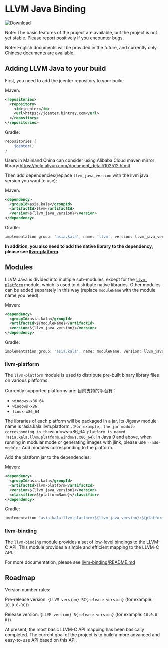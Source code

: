 # LLVM Java Binding 
[ ![Download](https://api.bintray.com/packages/glavo/maven/llvm/images/download.svg) ](https://bintray.com/glavo/maven/llvm/_latestVersion)

Note: The basic features of the project are available, but the project is not yet stable. Please report positively if you encounter bugs.

Note: English documents will be provided in the future, and currently only Chinese documents are available.

## Adding LLVM Java to your build

First, you need to add the jcenter repository to your build:

Maven:
```xml
<repositories>
  <repository>
    <id>jcenter</id>
    <url>https://jcenter.bintray.com</url>
  </repository>
</repositories>
```

Gradle:

```groovy
repositories {
    jcenter()
}
```

Users in Mainland China can consider using Alibaba Cloud maven mirror library(https://help.aliyun.com/document_detail/102512.html).

Then add dependencies(replace `llvm_java_version` with the llvm java version you want to use):

Maven:
```xml
<dependency>
  <groupId>asia.kala</groupId>
  <artifactId>llvm</artifactId>
  <version>${llvm_java_version}</version>
</dependency>
```

Gradle:
```groovy
implementation group: 'asia.kala', name: 'llvm', version: llvm_java_version
```

**In addition, you also need to add the native library to the dependency,
please see [llvm-platform](#llvm-platform).**

## Modules

LLVM Java is divided into multiple sub-modules, except for the [`llvm-platform`](#llvm-platform) module, which is used to distribute native libraries.
Other modules can be added separately in this way (replace `moduleName` with the module name you need):

Maven:
```xml
<dependency>
  <groupId>asia.kala</groupId>
  <artifactId>${moduleName}</artifactId>
  <version>${llvm_java_version}</version>
</dependency>
```

Gradle:
```groovy
implementation group: 'asia.kala', name: moduleName, version: llvm_java_version
```

### llvm-platform

The `llvm-platform` module is used to distribute pre-built binary library files on various platforms.

Currently supported platforms are:
目前支持的平台有：

* `windows-x86_64`
* `windows-x86`
* `linux-x86_64`

The libraries of each platform will be packaged in a jar,
Its Jigsaw module name is ʻasia.kala.llvm.platform.<osName>.<archName>`
(For example, the jar module corresponding to the `windows-x86_64` platform is named ʻasia.kala.llvm.platform.windows.x86_64`).
In Java 9 and above, when running in modular mode or generating images with jlink, please use `--add-modules`
Add modules corresponding to the platform.

Add the platform jar to the dependencies:

Maven:
```xml
<dependency>
  <groupId>asia.kala</groupId>
  <artifactId>llvm-platform</artifactId>
  <version>${llvm_java_version}</version>
  <classifier>${platformName}</classifier>
</dependency>
```

Gradle: 
```groovy
implementation 'asia.kala:llvm-platform:${llvm_java_version}:${platformName}'
```

### llvm-binding

The `llvm-binding` module provides a set of low-level bindings to the LLVM-C API. This module provides a simple and efficient mapping to the LLVM-C API.

For more documentation, please see [llvm-binding/README.md](llvm-binding/README.md)

## Roadmap

Version number rules:

Pre-release version: `{LLVM version}-RC{release version}` (for example: `10.0.0-RC1`)

Release version: `{LLVM version}-R{release version}` (for example: `10.0.0-R1`)

At present, the most basic LLVM-C API mapping has been basically completed. The current goal of the project is to build a more advanced and easy-to-use API based on this API.
